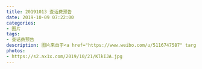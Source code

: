 ```yaml
---
title: 20191013 查话费预告
date: 2019-10-09 07:22:00
categories:
- 图片
tags:
- 查话费预告
description: 图片来自于<a href="https://www.weibo.com/u/5116747587" target="_blank">Nicole发发</a>10.13周日晚八点半茶话会～，话题部YY见喔～ ​​​​
photos:
- https://s2.ax1x.com/2019/10/21/KlkIJA.jpg
---
```

